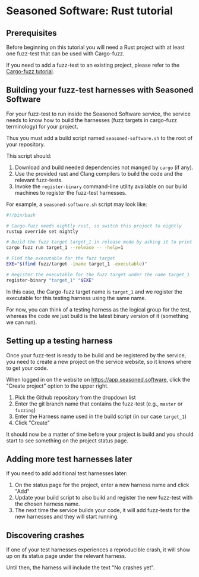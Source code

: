# Seasoned Software: Rust tutorial

## Prerequisites

Before beginning on this tutorial you will need a Rust project with at least one fuzz-test that can be used with Cargo-fuzz.

If you need to add a fuzz-test to an existing project, please refer to the [Cargo-fuzz tutorial](https://rust-fuzz.github.io/book/cargo-fuzz/tutorial.html).

## Building your fuzz-test harnesses with Seasoned Software

For your fuzz-test to run inside the Seasoned Software service, the service needs to know how to build the harnesses (fuzz targets in cargo-fuzz terminology) for your project.

Thus you must add a build script named `seasoned-software.sh` to the root of your repository.

This script should:
1. Download and build needed dependencies not manged by `cargo` (if any).
1. Use the provided rust and Clang compilers to build the code and the relevant fuzz-tests.
1. Invoke the `register-binary` command-line utility available on our build machines to register the fuzz-test harnesses.

For example, a `seasoned-software.sh` script may look like:

```.sh
#!/bin/bash

# Cargo-fuzz needs nightly rust, so switch this project to nightly
rustup override set nightly

# Build the fuzz target target_1 in release mode by asking it to print its help menu
cargo fuzz run target_1 --release -- -help=1

# Find the executable for the fuzz target
EXE="$(find fuzz/target -iname target_1 -executable)"

# Register the executable for the fuzz target under the name target_1
register-binary "target_1" "$EXE"
```

In this case, the Cargo-fuzz target name is `target_1` and we register the executable for this testing harness using the same name.

For now, you can think of a testing harness as the logical group for the test, whereas the code we just build is the latest binary version of it (something we can run).

## Setting up a testing harness

Once your fuzz-test is ready to be build and be registered by the service, you need to create a new project on the service website, so it knows where to get your code.

When logged in on the website on <https://app.seasoned.software>, click the "Create project" option to the upper right.

1. Pick the Github repository from the dropdown list
1. Enter the git branch name that contains the fuzz-test (e.g., `master` or `fuzzing`)
1. Enter the Harness name used in the build script (in our case `target_1`)
1. Click "Create"

It should now be a matter of time before your project is build and you should start to see something on the project status page.

## Adding more test harnesses later

If you need to add additional test harnesses later:
1. On the status page for the project, enter a new harness name and click "Add"
2. Update your build script to also build and register the new fuzz-test with the chosen harness name.
3. The next time the service builds your code, it will add fuzz-tests for the new harnesses and they will start running.

## Discovering crashes
If one of your test harnesses experiences a reproducible crash, it will show up on its status page under the relevant harness.

Until then, the harness will include the text "No crashes yet".
